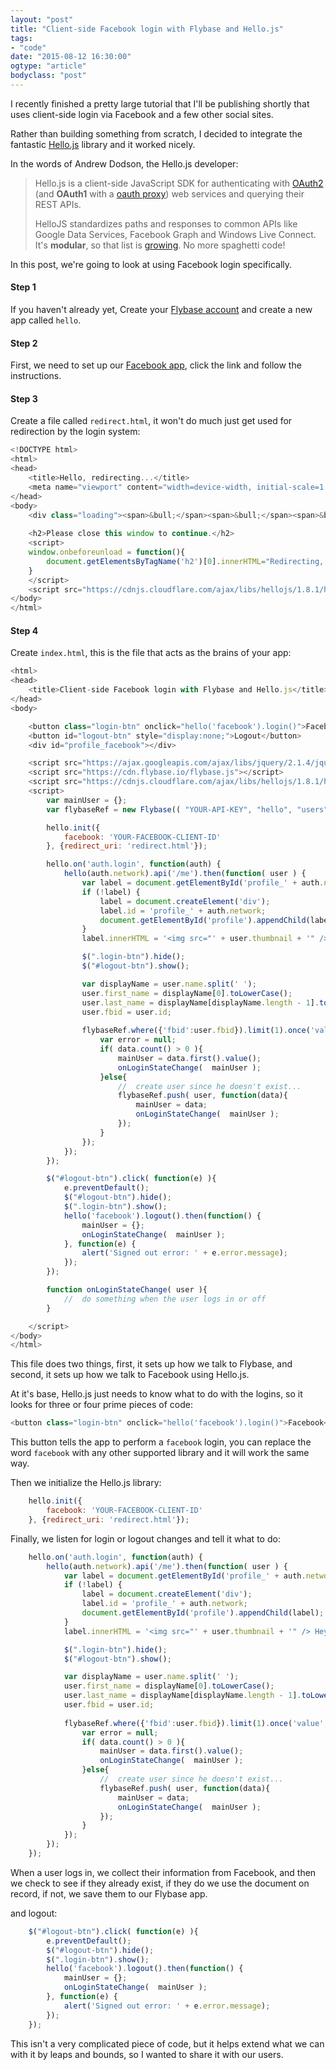 ```yaml
---
layout: "post"
title: "Client-side Facebook login with Flybase and Hello.js"
tags: 
- "code"
date: "2015-08-12 16:30:00"
ogtype: "article"
bodyclass: "post"
---
```


I recently finished a pretty large tutorial that I'll be publishing shortly that uses client-side login via Facebook and a few other social sites.

Rather than building something from scratch, I decided to integrate the fantastic [Hello.js](http://adodson.com/hello.js/#hellojs) library and it worked nicely.

In the words of Andrew Dodson, the Hello.js developer:

> Hello.js is a client-side JavaScript SDK for authenticating with <a href="http://tools.ietf.org/pdf/draft-ietf-oauth-v2-12.pdf" target="_blank">OAuth2</a> (and <b>OAuth1</b> with a <a href="#oauth-proxy">oauth proxy</a>) web services and querying their REST APIs. 
> 
> HelloJS standardizes paths and responses to common APIs like Google Data Services, Facebook Graph and Windows Live Connect. It's <b>modular</b>, so that list is <a href="./modules">growing</a>. No more spaghetti code!

In this post, we're going to look at using Facebook login specifically.

#### Step 1

If you haven't already yet, Create your [Flybase account](https://app.flybase.io/signup) and create a new app called `hello`.

#### Step 2

First, we need to set up our [Facebook app](https://developers.facebook.com/apps), click the link and follow the instructions.

#### Step 3

Create a file called `redirect.html`, it won't do much just get used for redirection by the login system:

```javascript
<!DOCTYPE html>
<html>
<head>
	<title>Hello, redirecting...</title>
	<meta name="viewport" content="width=device-width, initial-scale=1.0, user-scalable=yes" />
</head>
<body>
	<div class="loading"><span>&bull;</span><span>&bull;</span><span>&bull;</span></div>
	
	<h2>Please close this window to continue.</h2>
	<script>
	window.onbeforeunload = function(){
		document.getElementsByTagName('h2')[0].innerHTML="Redirecting, please wait";
	}
	</script>
	<script src="https://cdnjs.cloudflare.com/ajax/libs/hellojs/1.8.1/hello.all.min.js"></script>
</body>
</html>
```

#### Step 4

Create `index.html`, this is the file that acts as the brains of your app:

```javascript
<html>
<head>
	<title>Client-side Facebook login with Flybase and Hello.js</title>
</head>
<body>

	<button class="login-btn" onclick="hello('facebook').login()">Facebook</button>
	<button id="logout-btn" style="display:none;">Logout</button>
	<div id="profile_facebook"></div>

	<script src="https://ajax.googleapis.com/ajax/libs/jquery/2.1.4/jquery.min.js"></script>
	<script src="https://cdn.flybase.io/flybase.js"></script>
	<script src="https://cdnjs.cloudflare.com/ajax/libs/hellojs/1.8.1/hello.all.min.js"></script>
	<script>
		var mainUser = {};
		var flybaseRef = new Flybase(( "YOUR-API-KEY", "hello", "users");

		hello.init({
			facebook: 'YOUR-FACEBOOK-CLIENT-ID'
		}, {redirect_uri: 'redirect.html'});

		hello.on('auth.login', function(auth) {
			hello(auth.network).api('/me').then(function( user ) {
				var label = document.getElementById('profile_' + auth.network);
				if (!label) {
					label = document.createElement('div');
					label.id = 'profile_' + auth.network;
					document.getElementById('profile').appendChild(label);
				}
				label.innerHTML = '<img src="' + user.thumbnail + '" /> Hey ' + user.name;

				$(".login-btn").hide();
				$("#logout-btn").show();

				var displayName = user.name.split(' ');
				user.first_name = displayName[0].toLowerCase();
				user.last_name = displayName[displayName.length - 1].toLowerCase();
				user.fbid = user.id;
				
				flybaseRef.where({'fbid':user.fbid}).limit(1).once('value', function( data ){
					var error = null;
					if( data.count() > 0 ){
						mainUser = data.first().value();
						onLoginStateChange(  mainUser );
					}else{
						//	create user since he doesn't exist...
						flybaseRef.push( user, function(data){
							mainUser = data;
							onLoginStateChange(  mainUser );
						});
					}
				});
			});
		});

		$("#logout-btn").click( function(e) ){
			e.preventDefault();
			$("#logout-btn").hide();
			$(".login-btn").show();
			hello('facebook').logout().then(function() {
				mainUser = {};
				onLoginStateChange(  mainUser );				
			}, function(e) {
				alert('Signed out error: ' + e.error.message);
			});
		});

		function onLoginStateChange( user ){
			//	do something when the user logs in or off
		}

	</script>
</body>
</html>
```

This file does two things, first, it sets up how we talk to Flybase, and second, it sets up how we talk to Facebook using Hello.js.

At it's base, Hello.js just needs to know what to do with the logins, so it looks for three or four prime pieces of code:

```javascript
<button class="login-btn" onclick="hello('facebook').login()">Facebook</button>
```

This button tells the app to perform a `facebook` login, you can replace the word `facebook` with any other supported library and it will work the same way.

Then we initialize the Hello.js library:

```javascript
	hello.init({
		facebook: 'YOUR-FACEBOOK-CLIENT-ID'
	}, {redirect_uri: 'redirect.html'});
```

Finally, we listen for login or logout changes and tell it what to do:

```javascript
	hello.on('auth.login', function(auth) {
		hello(auth.network).api('/me').then(function( user ) {
			var label = document.getElementById('profile_' + auth.network);
			if (!label) {
				label = document.createElement('div');
				label.id = 'profile_' + auth.network;
				document.getElementById('profile').appendChild(label);
			}
			label.innerHTML = '<img src="' + user.thumbnail + '" /> Hey ' + user.name;

			$(".login-btn").hide();
			$("#logout-btn").show();

			var displayName = user.name.split(' ');
			user.first_name = displayName[0].toLowerCase();
			user.last_name = displayName[displayName.length - 1].toLowerCase();
			user.fbid = user.id;
			
			flybaseRef.where({'fbid':user.fbid}).limit(1).once('value', function( data ){
				var error = null;
				if( data.count() > 0 ){
					mainUser = data.first().value();
					onLoginStateChange(  mainUser );
				}else{
					//	create user since he doesn't exist...
					flybaseRef.push( user, function(data){
						mainUser = data;
						onLoginStateChange(  mainUser );
					});
				}
			});
		});
	});
```

When a user logs in, we collect their information from Facebook, and then we check to see if they already exist, if they do we use the document on record, if not, we save them to our Flybase app.

and logout:

```javascript
	$("#logout-btn").click( function(e) ){
		e.preventDefault();
		$("#logout-btn").hide();
		$(".login-btn").show();
		hello('facebook').logout().then(function() {
			mainUser = {};
			onLoginStateChange(  mainUser );				
		}, function(e) {
			alert('Signed out error: ' + e.error.message);
		});
	});
```

This isn't a very complicated piece of code, but it helps extend what we can with it by leaps and bounds, so I wanted to share it with our users.